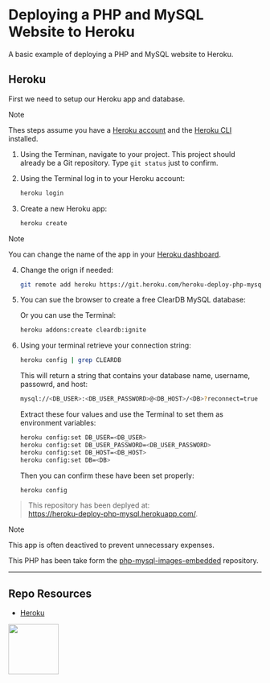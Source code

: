 # Deploying a PHP and MySQL Website to Heroku

A basic example of deploying a PHP and MySQL website to Heroku.

## Heroku

First we need to setup our Heroku app and database.

> [!Note]  
> Thes steps assume you have a [Heroku account](https://signup.heroku.com/) and the [Heroku CLI](https://devcenter.heroku.com/articles/heroku-cli) installed.

1. Using the Terminan, navigate to your project. This project should already be a Git repository. Type `git status` just to confirm. 

2. Using the Terminal log in to your Heroku account:
    
    ```sh
    heroku login
    ```

3. Create a new Heroku app:
    
    ```sh 
    heroku create
    ```
    
> [!Note]  
> You can change the name of the app in your [Heroku dashboard](https://dashboard.heroku.com/apps/).
    
4. Change the orign if needed:

    ```sh
    git remote add heroku https://git.heroku.com/heroku-deploy-php-mysql.git
    ```

5. You can sue the browser to create a free ClearDB MySQL database:

    Or you can use the Terminal:
    
    ```sh
    heroku addons:create cleardb:ignite
    ```

6. Using your terminal retrieve your connection string:
    
    ```sh
    heroku config | grep CLEARDB
    ```
    
    This will return a string that contains your database name, username, passowrd, and host:
    
    ```sh
    mysql://<DB_USER>:<DB_USER_PASSWORD>@<DB_HOST>/<DB>?reconnect=true
    ```
    
    Extract these four values and use the Terminal to set them as environment variables:
    
    ```sh
    heroku config:set DB_USER=<DB_USER>
    heroku config:set DB_USER_PASSWORD=<DB_USER_PASSWORD>
    heroku config:set DB_HOST=<DB_HOST>
    heroku config:set DB=<DB>
    ```
    
    Then you can confirm these have been set properly:
    
    ```sh
    heroku config
    ```

> This repository has been deplyed at:  
> https://heroku-deploy-php-mysql.herokuapp.com/.

> [!Note]  
> This app is often deactived to prevent unnecessary expenses.

This PHP has been take form the [php-mysql-images-embedded](https://github.com/codeadamca/php-mysql-images-embedded) repository.

***

## Repo Resources

* [Heroku](https://heroku.com/)

<a href="https://codeadam.ca">
<img src="https://codeadam.ca/images/code-block.png" width="100">
</a>



